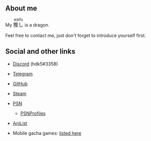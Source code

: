 ## About me

My <ruby><span style='font-family: "Source Han Sans", "源ノ角ゴシック", "Hiragino Sans", "HiraKakuProN-W3", "Hiragino Kaku Gothic ProN W3", "Hiragino Kaku Gothic ProN", "ヒラギノ角ゴ ProN W3", "Noto Sans", "Noto Sans CJK JP", "メイリオ", Meiryo, "游ゴシック", YuGothic, "ＭＳ Ｐゴシック", "MS PGothic", "ＭＳ ゴシック", "MS Gothic", sans-serif; font-size: 16px'>推し</span><rt style="font-size: 11px;">waifu</rt></ruby> is a dragon.

Feel free to contact me, just don't forget to introduce yourself first.

## Social and other links

* <a href="https://discord.com/users/219173750980083712"><span class="iconify" data-icon="fa-brands:discord"></span> Discord</a> (hdk5#3358)

* <a href="https://t.me/hdk55"><span class="iconify" data-icon="fa-brands:telegram"></span> Telegram</a></p>

* <a href="https://github.com/hdk5"><span class="iconify" data-icon="fa-brands:github"></span> GitHub</a></p>

* <a href="http://steamcommunity.com/profiles/76561198020593357"><span class="iconify" data-icon="fa-brands:steam"></span> Steam</a>

* <a href="https://my.playstation.com/profile/hdkVS5"><span class="iconify" data-icon="fa-brands:playstation"></span> PSN</a>

  * <a href="https://psnprofiles.com/hdkVS5">PSNProfiles</a>

* <a href="https://anilist.co/user/hdk5/"><span class="iconify" data-icon="simple-icons:anilist"></span> AniList</a>

* <span class="iconify" data-icon="ic:baseline-casino"></span> Mobile gacha games: [listed here](/gacha)

<script src="https://code.iconify.design/2/2.1.0/iconify.min.js"></script>
